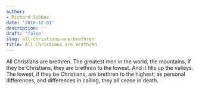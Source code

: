 ```yaml
---
author:
- Richard Sibbes
date: '2010-12-01'
description: ''
draft: 'false'
slug: all-christians-are-brethren
title: All Christians are Brethren
---
```

All Christians are brethren. The greatest men in the world, the mountains, if they be Christians, they are brethren to the lowest. And it fills up the valleys. The lowest, if they be Christians, are brethren to the highest; as personal differences, and differences in calling, they all cease in death.



